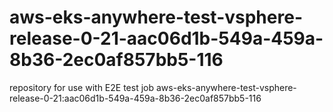 # aws-eks-anywhere-test-vsphere-release-0-21-aac06d1b-549a-459a-8b36-2ec0af857bb5-116
repository for use with E2E test job aws-eks-anywhere-test-vsphere-release-0-21:aac06d1b-549a-459a-8b36-2ec0af857bb5-116
